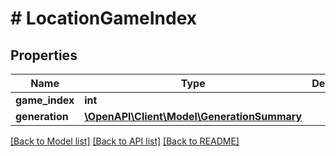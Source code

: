 # # LocationGameIndex

## Properties

Name | Type | Description | Notes
------------ | ------------- | ------------- | -------------
**game_index** | **int** |  |
**generation** | [**\OpenAPI\Client\Model\GenerationSummary**](GenerationSummary.md) |  |

[[Back to Model list]](../../README.md#models) [[Back to API list]](../../README.md#endpoints) [[Back to README]](../../README.md)

